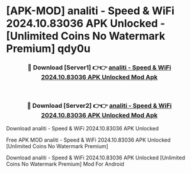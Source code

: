 # [APK-MOD] analiti - Speed & WiFi 2024.10.83036 APK Unlocked - [Unlimited Coins No Watermark Premium] qdy0u



<div align="center">
<h3>🔴 Download [Server1] 👉👉 <a href="https://momento.my/?title=analiti_-_Speed_&_WiFi_2024.10.83036_APK_Unlocked">analiti - Speed & WiFi 2024.10.83036 APK Unlocked Mod Apk</a></h3><br>

<h3>🔴 Download [Server2] 👉👉 <a href="https://momento.my/?title=analiti_-_Speed_&_WiFi_2024.10.83036_APK_Unlocked">analiti - Speed & WiFi 2024.10.83036 APK Unlocked Mod Apk</a></h3>
</div>



Download analiti - Speed & WiFi 2024.10.83036 APK Unlocked 

Free APK MOD analiti - Speed & WiFi 2024.10.83036 APK Unlocked [Unlimited Coins No Watermark Premium]

Download analiti - Speed & WiFi 2024.10.83036 APK Unlocked [Unlimited Coins No Watermark Premium] Mod For Android

